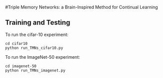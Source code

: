 #Triple Memory Networks: a Brain-Inspired Method for Continual Learning


## Training and Testing
To run the cifar-10 experiment:
```
cd cifar10
python run_TMNs_cifar10.py
```

To run the ImageNet-50 experiment:
```
cd imagenet-50
python run_TMNs_imagenet.py
```